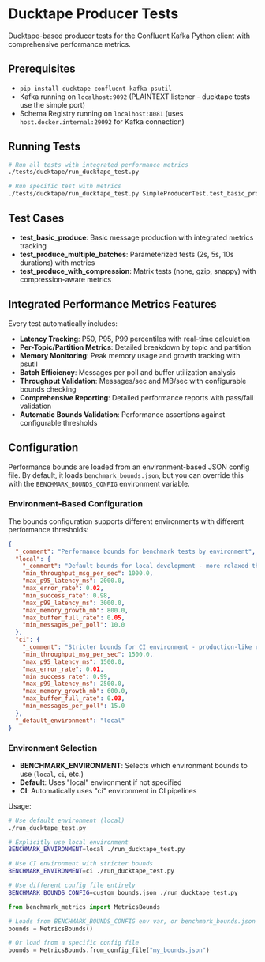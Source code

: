 # Ducktape Producer Tests

Ducktape-based producer tests for the Confluent Kafka Python client with comprehensive performance metrics.

## Prerequisites

- `pip install ducktape confluent-kafka psutil`
- Kafka running on `localhost:9092` (PLAINTEXT listener - ducktape tests use the simple port)
- Schema Registry running on `localhost:8081` (uses `host.docker.internal:29092` for Kafka connection)

## Running Tests

```bash
# Run all tests with integrated performance metrics
./tests/ducktape/run_ducktape_test.py

# Run specific test with metrics
./tests/ducktape/run_ducktape_test.py SimpleProducerTest.test_basic_produce
```

## Test Cases

- **test_basic_produce**: Basic message production with integrated metrics tracking
- **test_produce_multiple_batches**: Parameterized tests (2s, 5s, 10s durations) with metrics
- **test_produce_with_compression**: Matrix tests (none, gzip, snappy) with compression-aware metrics

## Integrated Performance Metrics Features

Every test automatically includes:

- **Latency Tracking**: P50, P95, P99 percentiles with real-time calculation
- **Per-Topic/Partition Metrics**: Detailed breakdown by topic and partition
- **Memory Monitoring**: Peak memory usage and growth tracking with psutil
- **Batch Efficiency**: Messages per poll and buffer utilization analysis
- **Throughput Validation**: Messages/sec and MB/sec with configurable bounds checking
- **Comprehensive Reporting**: Detailed performance reports with pass/fail validation
- **Automatic Bounds Validation**: Performance assertions against configurable thresholds

## Configuration

Performance bounds are loaded from an environment-based JSON config file. By default, it loads `benchmark_bounds.json`, but you can override this with the `BENCHMARK_BOUNDS_CONFIG` environment variable.

### Environment-Based Configuration

The bounds configuration supports different environments with different performance thresholds:

```json
{
  "_comment": "Performance bounds for benchmark tests by environment",
  "local": {
    "_comment": "Default bounds for local development - more relaxed thresholds",
    "min_throughput_msg_per_sec": 1000.0,
    "max_p95_latency_ms": 2000.0,
    "max_error_rate": 0.02,
    "min_success_rate": 0.98,
    "max_p99_latency_ms": 3000.0,
    "max_memory_growth_mb": 800.0,
    "max_buffer_full_rate": 0.05,
    "min_messages_per_poll": 10.0
  },
  "ci": {
    "_comment": "Stricter bounds for CI environment - production-like requirements",
    "min_throughput_msg_per_sec": 1500.0,
    "max_p95_latency_ms": 1500.0,
    "max_error_rate": 0.01,
    "min_success_rate": 0.99,
    "max_p99_latency_ms": 2500.0,
    "max_memory_growth_mb": 600.0,
    "max_buffer_full_rate": 0.03,
    "min_messages_per_poll": 15.0
  },
  "_default_environment": "local"
}
```

### Environment Selection

- **BENCHMARK_ENVIRONMENT**: Selects which environment bounds to use (`local`, `ci`, etc.)
- **Default**: Uses "local" environment if not specified
- **CI**: Automatically uses "ci" environment in CI pipelines

Usage:
```bash
# Use default environment (local)
./run_ducktape_test.py

# Explicitly use local environment
BENCHMARK_ENVIRONMENT=local ./run_ducktape_test.py

# Use CI environment with stricter bounds
BENCHMARK_ENVIRONMENT=ci ./run_ducktape_test.py

# Use different config file entirely
BENCHMARK_BOUNDS_CONFIG=custom_bounds.json ./run_ducktape_test.py
```

```python
from benchmark_metrics import MetricsBounds

# Loads from BENCHMARK_BOUNDS_CONFIG env var, or benchmark_bounds.json if not set
bounds = MetricsBounds()

# Or load from a specific config file
bounds = MetricsBounds.from_config_file("my_bounds.json")
```